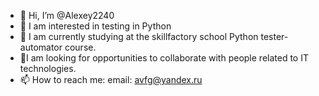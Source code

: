 - 👋 Hi, I’m @Alexey2240
- 👀 I am interested in testing in Python
- 🌱 I am currently studying at the skillfactory school Python tester-automator course.
- 💞️I am looking for opportunities to collaborate with people related to IT technologies.
- 📫 How to reach me: email: avfg@yandex.ru

<!---
Alexey2240/Alexey2240 is a ✨ special ✨ repository because its `README.md` (this file) appears on your GitHub profile.
You can click the Preview link to take a look at your changes.
--->
